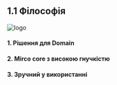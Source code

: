 ## 1.1 Філософія

![logo](https://raw.github.com/code4craft/webmagic/master/assets/logo.jpg)

#### 1. Рішення для Domain

#### 2. Mirco core з високою гнучкістю

#### 3. Зручний у використанні
